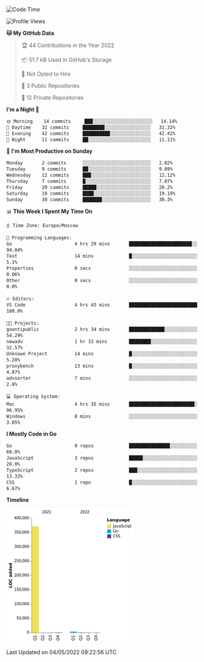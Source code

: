 <!--START_SECTION:waka-->
![Code Time](http://img.shields.io/badge/Code%20Time-291%20hrs%2023%20mins-blue)

![Profile Views](http://img.shields.io/badge/Profile%20Views-0-blue)

**🐱 My GitHub Data** 

> 🏆 44 Contributions in the Year 2022
 > 
> 📦 51.7 kB Used in GitHub's Storage 
 > 
> 🚫 Not Opted to Hire
 > 
> 📜 3 Public Repositories 
 > 
> 🔑 12 Private Repositories  
 > 
**I'm a Night 🦉** 

```text
🌞 Morning    14 commits     ███░░░░░░░░░░░░░░░░░░░░░░   14.14% 
🌆 Daytime    32 commits     ████████░░░░░░░░░░░░░░░░░   32.32% 
🌃 Evening    42 commits     ██████████░░░░░░░░░░░░░░░   42.42% 
🌙 Night      11 commits     ██░░░░░░░░░░░░░░░░░░░░░░░   11.11%

```
📅 **I'm Most Productive on Sunday** 

```text
Monday       2 commits      ░░░░░░░░░░░░░░░░░░░░░░░░░   2.02% 
Tuesday      9 commits      ██░░░░░░░░░░░░░░░░░░░░░░░   9.09% 
Wednesday    12 commits     ███░░░░░░░░░░░░░░░░░░░░░░   12.12% 
Thursday     7 commits      █░░░░░░░░░░░░░░░░░░░░░░░░   7.07% 
Friday       20 commits     █████░░░░░░░░░░░░░░░░░░░░   20.2% 
Saturday     19 commits     ████░░░░░░░░░░░░░░░░░░░░░   19.19% 
Sunday       30 commits     ███████░░░░░░░░░░░░░░░░░░   30.3%

```


📊 **This Week I Spent My Time On** 

```text
⌚︎ Time Zone: Europe/Moscow

💬 Programming Languages: 
Go                       4 hrs 29 mins       ███████████████████████░░   94.84% 
Text                     14 mins             █░░░░░░░░░░░░░░░░░░░░░░░░   5.1% 
Properties               0 secs              ░░░░░░░░░░░░░░░░░░░░░░░░░   0.06% 
Other                    0 secs              ░░░░░░░░░░░░░░░░░░░░░░░░░   0.0%

🔥 Editors: 
VS Code                  4 hrs 43 mins       █████████████████████████   100.0%

🐱‍💻 Projects: 
goantipublic             2 hrs 34 mins       █████████████░░░░░░░░░░░░   54.29% 
newadv                   1 hr 32 mins        ████████░░░░░░░░░░░░░░░░░   32.57% 
Unknown Project          14 mins             █░░░░░░░░░░░░░░░░░░░░░░░░   5.28% 
proxybench               13 mins             █░░░░░░░░░░░░░░░░░░░░░░░░   4.87% 
advsorter                7 mins              ░░░░░░░░░░░░░░░░░░░░░░░░░   2.8%

💻 Operating System: 
Mac                      4 hrs 35 mins       ████████████████████████░   96.95% 
Windows                  8 mins              ░░░░░░░░░░░░░░░░░░░░░░░░░   3.05%

```

**I Mostly Code in Go** 

```text
Go                       9 repos             ███████████████░░░░░░░░░░   60.0% 
JavaScript               3 repos             █████░░░░░░░░░░░░░░░░░░░░   20.0% 
TypeScript               2 repos             ███░░░░░░░░░░░░░░░░░░░░░░   13.33% 
CSS                      1 repo              █░░░░░░░░░░░░░░░░░░░░░░░░   6.67%

```


**Timeline**

![Chart not found](https://raw.githubusercontent.com/jeezft/jeezft/main/charts/bar_graph.png) 


 Last Updated on 04/05/2022 09:22:56 UTC
<!--END_SECTION:waka-->

